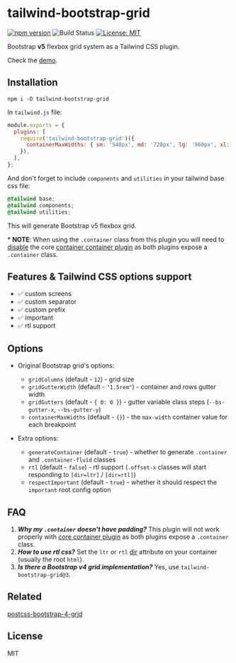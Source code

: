 # tailwind-bootstrap-grid

[![npm version][version-badge]][version]
![Build Status](https://github.com/karolis-sh/tailwind-bootstrap-grid/workflows/Node.js%20CI/badge.svg)
[![License: MIT][license-badge]][license]

Bootstrap **v5** flexbox grid system as a Tailwind CSS plugin.

Check the [demo](https://tailwind-bootstrap-grid.netlify.com/).

## Installation

```shell
npm i -D tailwind-bootstrap-grid
```

In `tailwind.js` file:

```js
module.exports = {
  plugins: [
    require('tailwind-bootstrap-grid')({
      containerMaxWidths: { sm: '540px', md: '720px', lg: '960px', xl: '1140px' },
    }),
  ],
};
```

And don't forget to include `components` and `utilities` in your tailwind base
css file:

```css
@tailwind base;
@tailwind components;
@tailwind utilities;
```

This will generate Bootstrap v5 flexbox grid.

\* **NOTE**: When using the `.container` class from this plugin you will need to
[disable](https://tailwindcss.com/docs/container#disabling-entirely) the core
[container container plugin](https://tailwindcss.com/docs/container/) as both plugins
expose a `.container` class.

## Features & Tailwind CSS options support

- ✅ custom screens
- ✅ custom separator
- ✅ custom prefix
- ✅ important
- ✅ rtl support

## Options

- Original Bootstrap grid's options:

  - `gridColumns` (default - `12`) - grid size
  - `gridGutterWidth` (default - `"1.5rem"`) - container and rows gutter width
  - `gridGutters` (default - `{ 0: 0 }`) - gutter variable class steps
    (`--bs-gutter-x`, `--bs-gutter-y`)
  - `containerMaxWidths` (default - `{}`) - the `max-width` container value for
    each breakpoint

- Extra options:
  - `generateContainer` (default - `true`) - whether to generate `.container` and
    `.container-fluid` classes
  - `rtl` (default - `false`) - rtl support (`.offset-x` classes will start
    responding to `[dir=ltr]` / `[dir=rtl]`)
  - `respectImportant` (default - `true`) - whether it should respect the `important`
    root config option

## FAQ

1. _**Why my `.container` doesn't have padding?**_ This plugin will not work properly
   with [core container plugin](https://tailwindcss.com/docs/container/) as both
   plugins expose a `.container` class.
1. _**How to use rtl css?**_ Set the `ltr` or `rtl` [dir](https://www.w3schools.com/tags/att_global_dir.asp)
   attribute on your container (usually the root `html`).
1. _**Is there a Bootstrap v4 grid implementation?**_ Yes, use `tailwind-bootstrap-grid@3`.

## Related

[postcss-bootstrap-4-grid](https://github.com/johnwatkins0/postcss-bootstrap-4-grid)

## License

MIT

[version-badge]: https://badge.fury.io/js/tailwind-bootstrap-grid.svg
[version]: https://www.npmjs.com/package/tailwind-bootstrap-grid
[license-badge]: https://img.shields.io/badge/License-MIT-yellow.svg
[license]: https://opensource.org/licenses/MIT
